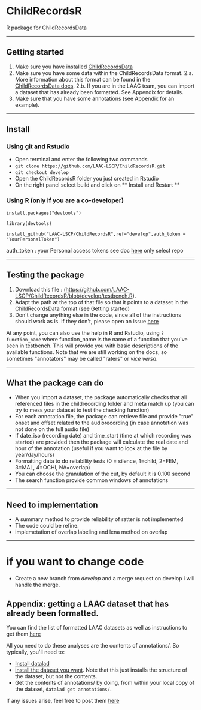 # ChildRecordsR
R package for ChildRecordsData

---

## Getting started

 1. Make sure you have installed [ChildRecordsData](https://github.com/LAAC-LSCP/ChildRecordsData#installation) 
 2. Make sure you have some data within the ChildRecordsData format. 
     2.a. More information about this format can be found in the [ChildRecordsData docs](https://github.com/LAAC-LSCP/ChildRecordsData#data-formatting-and-structure).
     2.b. If you are in the LAAC team, you can import a dataset that has already been formatted. See Appendix for details. 
3. Make sure that you have some annotations (see Appendix for an example).

---

## Install


### Using git and Rstudio

 - Open terminal and enter the following two commands
 - `git clone https://github.com/LAAC-LSCP/ChildRecordsR.git`
 - `git checkout develop`
 - Open the ChildRecordsR folder you just created in Rstudio
 - On the right panel select build and click on ** Install and Restart **  

### Using R (only if you are a co-developer)

`install.packages("devtools") `

`library(devtools)`

`install_github("LAAC-LSCP/ChildRecordsR",ref="develop",auth_token = "YourPersonalToken")`

auth_token : your Personal access tokens see doc [here](https://docs.github.com/en/free-pro-team@latest/github/authenticating-to-github/creating-a-personal-access-token) only select repo


---


## Testing the package

1. Download this file : (https://github.com/LAAC-LSCP/ChildRecordsR/blob/develop/testbench.R).
2. Adapt the path at the top of that file so that it points to a dataset in the ChildRecordsData format (see Getting started)
3. Don't change anything else in the code, since all of the instructions should work as is. If they don't, please open an issue [here](https://github.com/LAAC-LSCP/ChildRecordsR/issues)

At any point, you can also use the help in R and Rstudio, using `?function_name` where function_name is the name of a function that you've seen in testbench. This will provide you with basic descriptions of the available functions. 
Note that we are still working on the docs, so sometimes "annotators" may be called "raters" or *vice versa*.


---

## What the package can do 

 - When you import a dataset, the package automatically checks that all referenced files in the childrecording folder and meta match up (you can try to mess your dataset to test the checking function)
 - For each annotation file, the package can retrieve file and provide "true" onset and offset related to the audiorecording (in case annotation was not done on the full audio file)
 - If date_iso (recording date) and time_start (time at which recording was started) are provided then the package will calculate the real date and hour of the annotation (useful if you want to look at the file by year/day/hours)
 - Formatting data to do reliability tests (0 = silence, 1=child, 2=FEM, 3=MAL, 4=OCHI, NA=overlap)
 - You can choose the granulation of the cut, by default it is 0.100 second
 - The search function provide common windows of annotations

---

## Need to implementation 

 - A summary method to provide reliability of ratter is not implemented
 - The code could be refine.
 - implemetation of overlap labeling and lena method on overlap

---
 
# if you want to change code 


- Create a new branch from *develop* and a merge request on develop i will handle the merge. 
 
## Appendix: getting a LAAC dataset that has already been formatted.
 
You can find the list of formatted LAAC datasets as well as instructions to get them [here](https://github.com/LAAC-LSCP/ChildRecordsData/blob/f314c7a536ba48422bf42ce0161ef1a2c55106e2/docs/templates/PROJECTS.md#list-of-available-projects)

All you need to do these analyses are the contents of annotations/. So typically, you'll need to:

- [Install datalad](https://github.com/LAAC-LSCP/ChildRecordsData/blob/f314c7a536ba48422bf42ce0161ef1a2c55106e2/docs/templates/PROJECTS.md#installing-datalad)
- [install the dataset you want](https://github.com/LAAC-LSCP/ChildRecordsData/blob/f314c7a536ba48422bf42ce0161ef1a2c55106e2/docs/templates/PROJECTS.md#installing-a-dataset). Note that this just installs the structure of the dataset, but not the contents.
- Get the contents of annotations/ by doing, from within your local copy of the dataset, `datalad get annotations/`.

If any issues arise, feel free to post them [here](https://github.com/LAAC-LSCP/ChildRecordsData/issues)
